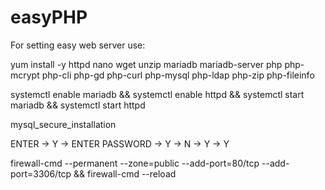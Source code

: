 # easyPHP

For setting easy web server use:

yum install -y httpd nano wget unzip mariadb mariadb-server php php-mcrypt php-cli php-gd php-curl php-mysql php-ldap php-zip php-fileinfo

systemctl enable mariadb && systemctl enable httpd && systemctl start mariadb && systemctl start httpd

mysql_secure_installation

ENTER -> Y -> ENTER PASSWORD -> Y -> N -> Y -> Y

firewall-cmd --permanent --zone=public --add-port=80/tcp --add-port=3306/tcp && firewall-cmd --reload


